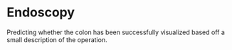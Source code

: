 # Endoscopy
Predicting whether the colon has been successfully visualized based off a small description of the operation.
